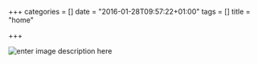 +++
categories = []
date = "2016-01-28T09:57:22+01:00"
tags = []
title = "home"

+++
![enter image description here][1]


  [1]: /images/NATURE-WaitingForSunset_1600x1200.jpg
